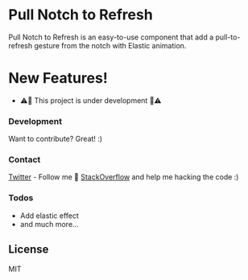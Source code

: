 # Pull Notch to Refresh

Pull Notch to Refresh is an easy-to-use component that add a pull-to-refresh gesture from the notch with Elastic animation.

# New Features!

  - ⚠️👷 This project is under development 👷⚠️

### Development

Want to contribute? Great! :)

### Contact

[Twitter] - Follow me 📱
[StackOverflow] and help me hacking the code :)

### Todos

 - Add elastic effect
 - and much more...

License
----

MIT


   [Twitter]: <http://angularjs.org>
   [StackOverflow]: <http://angularjs.org>
